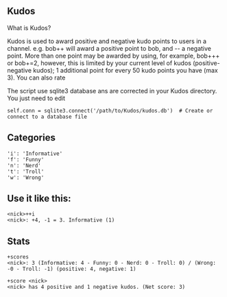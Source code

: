 ## Kudos

What is Kudos?

Kudos is used to award positive and negative kudo points to users in a channel. e.g. bob++ will award a positive point to bob, and -- a negative point. More than one point may be
awarded by using, for example, bob+++ or bob+=2, however, this is limited by your current level of kudos (positive-negative kudos); 1 additional point for every 50 kudo points you
have (max 3). You can also rate

The script use sqlite3 database ans are corrected in your Kudos directory. 
You just need to edit

`self.conn = sqlite3.connect('/path/to/Kudos/kudos.db')  # Create or connect to a database file`

## Categories
```
'i': 'Informative'
'f': 'Funny'
'n': 'Nerd'
't': 'Troll'
'w': 'Wrong'
```

## Use it like this:

```
<nick>++i
<nick>: +4, -1 = 3. Informative (1)
```
## Stats
```
+scores
<nick>: 3 (Informative: 4 - Funny: 0 - Nerd: 0 - Troll: 0) / (Wrong: -0 - Troll: -1) (positive: 4, negative: 1)
```
```
+score <nick>
<nick> has 4 positive and 1 negative kudos. (Net score: 3)
```
